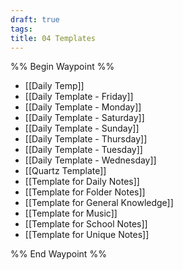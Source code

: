 ```yaml
---
draft: true
tags: 
title: 04 Templates
---
```

%% Begin Waypoint %%
- [[Daily Temp]]
- [[Daily Template - Friday]]
- [[Daily Template - Monday]]
- [[Daily Template - Saturday]]
- [[Daily Template - Sunday]]
- [[Daily Template - Thursday]]
- [[Daily Template - Tuesday]]
- [[Daily Template - Wednesday]]
- [[Quartz Template]]
- [[Template for Daily Notes]]
- [[Template for Folder Notes]]
- [[Template for General Knowledge]]
- [[Template for Music]]
- [[Template for School Notes]]
- [[Template for Unique Notes]]

%% End Waypoint %%
